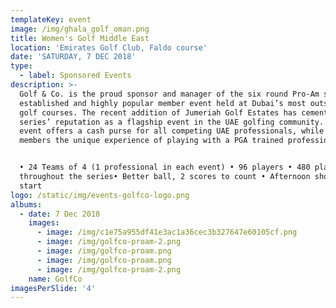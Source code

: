 ```yaml
---
templateKey: event
image: /img/ghala_golf_oman.png
title: Women's Golf Middle East
location: 'Emirates Golf Club, Faldo course'
date: 'SATURDAY, 7 DEC 2018'
type:
  - label: Sponsored Events
description: >-
  Golf & Co. is the proud sponsor and manager of the six round Pro-Am series, an
  established and highly popular member event held at Dubai’s most outstanding
  golf courses. The recent addition of Jumeriah Golf Estates has cemented the
  series’ reputation as a flagship event in the UAE golfing community. Each
  event offers a cash purse for all competing UAE professionals, while giving
  members the unique experience of playing with a PGA trained professional.


  • 24 Teams of 4 (1 professional in each event) • 96 players • 480 players
  throughout the series• Better ball, 2 scores to count • Afternoon shotgun
  start
logo: /static/img/events-golfco-logo.png
albums:
  - date: 7 Dec 2018
    images:
      - image: /img/c1e75a955df41e3ac1a36cec3b327647e60105cf.png
      - image: /img/golfco-proam-2.png
      - image: /img/golfco-proam.png
      - image: /img/golfco-proam.png
      - image: /img/golfco-proam-2.png
    name: GolfCo
imagesPerSlide: '4'
---
```


